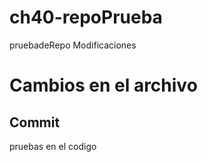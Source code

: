 # ch40-repoPrueba
pruebadeRepo
Modificaciones

# Cambios en el archivo 
## Commit

pruebas en el codigo
